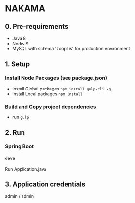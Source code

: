 # NAKAMA

## 0. Pre-requirements
+ Java 8
+ NodeJS
+ MySQL with schema 'zooplus' for production environment

## 1. Setup
### Install Node Packages (see package.json)
- Install Global packages `npm install gulp-cli -g`
- Install Local packages `npm install`

### Build and Copy project dependencies
- run `gulp`

## 2. Run
### Spring Boot
#### Java
Run Application.java

## 3. Application credentials
admin / admin